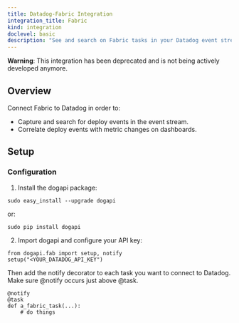 ```yaml
---
title: Datadog-Fabric Integration
integration_title: Fabric
kind: integration
doclevel: basic
description: "See and search on Fabric tasks in your Datadog event stream."
---
```

**Warning**: This integration has been deprecated and is not being actively developed anymore.


## Overview

Connect Fabric to Datadog in order to:

* Capture and search for deploy events in the event stream.
* Correlate deploy events with metric changes on dashboards.

## Setup
### Configuration

1. Install the dogapi package:
```
sudo easy_install --upgrade dogapi
```
or:
```
sudo pip install dogapi
```

2. Import dogapi and configure your API key:
```
from dogapi.fab import setup, notify
setup("<YOUR_DATADOG_API_KEY")
```
Then add the notify decorator to each task you want to connect to Datadog. Make sure @notify occurs just above @task.
```
@notify
@task
def a_fabric_task(...):
    # do things
```